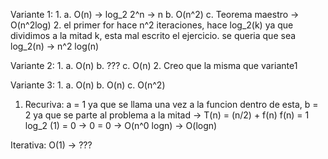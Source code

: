 Variante 1:
1. 
a. O(n) -> log_2 2^n -> n 
b. O(n^2)
c. Teorema maestro -> O(n^2log)
2. el primer for hace n^2 iteraciones, hace log_2(k) ya que dividimos a la mitad k, esta mal escrito el ejercicio. se queria que sea log_2(n) -> n^2 log(n)

Variante 2:
1. 
a. O(n)
b. ???
c. O(n)
2. Creo que la misma que variante1

Variante 3:
1. 
a. O(n)
b. O(n)
c. O(n^2)
1. Recuriva: 
a = 1 ya que se llama una vez a la funcion dentro de esta, 
b = 2 ya que se parte al problema a la mitad 
-> T(n) = (n/2) + f(n)
f(n) = 1 
log_2 (1) = 0 -> 0 = 0 -> O(n^0 logn) -> O(logn)

Iterativa:
O(1) -> ???